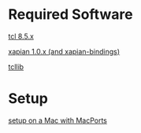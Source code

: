 # Required Software #

[tcl 8.5.x](http://www.tcl.tk/)

[xapian 1.0.x (and xapian-bindings)](http://xapian.org/)

[tcllib](http://www.tcl.tk/software/tcllib/)


# Setup #

[setup on a Mac with MacPorts](Macports_setup.md)